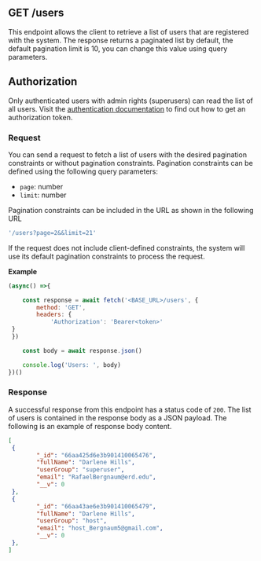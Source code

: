 ## GET /users

This endpoint allows the client to retrieve a list of users that are registered with the system. The response returns a paginated list by default, the default pagination limit is 10, you can change this value using query parameters.


## Authorization
Only authenticated users with admin rights (superusers) can read the list of all users. Visit the [authentication documentation](../authentication/auth.md) to find out how to get an authorization token.

### Request
You can send a request to fetch a list of users with the desired pagination constraints or without pagination constraints. Pagination constraints can be defined using the following query parameters:

- `page`: number
- `limit`: number

Pagination constraints can be included in the URL as shown in the following URL

```javascript
'/users?page=2&&limit=21'
```

If the request does not include client-defined constraints, the system will use its default pagination constraints to process the request.

**Example**

```javascript
(async() =>{

    const response = await fetch('<BASE_URL>/users', {
        method: 'GET',
        headers: {
            'Authorization': 'Bearer<token>'
 }
 })

    const body = await response.json()

    console.log('Users: ', body)
})()
 ```


### Response
A successful response from this endpoint has a status code of `200`. The list of users is contained in the response body as a JSON payload. The following is an example of response body content.

```json
[
 {
        "_id": "66aa425d6e3b901410065476",
        "fullName": "Darlene Hills",
        "userGroup": "superuser",
        "email": "RafaelBergnaum@erd.edu",
        "__v": 0
 },
 {
        "_id": "66aa43ae6e3b901410065479",
        "fullName": "Darlene Hills",
        "userGroup": "host",
        "email": "host_Bergnaum5@gmail.com",
        "__v": 0
 },
]
```